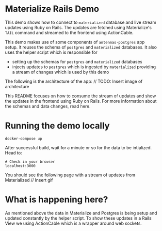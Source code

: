# Materialize Rails Demo
This demo shows how to connect to `materialized` database and live stream updates using Ruby on Rails. The updates are fetched using Materialize's `TAIL` command and streamed to the frontend using ActionCable.

This demo makes use of some components of `antennas-postgres` app setup. It reuses the schema of `postgres` and `materialized` databases. It also uses the helper script which is responsible for
  - setting up the schemas for `postgres` and `materialized` databases
  - injects updates to `postgres` which is ingested by `materialized` providing a stream of changes which is used by this demo

The following is the architecture of the app:
// TODO: Insert image of architecture

This README focuses on how to consume the stream of updates and show the updates in the frontend using Ruby on Rails. For more information about the schemas and data changes, read here.

# Running the demo locally
```
docker-compose up
```

After successful build, wait for a minute or so for the data to be intialized. Head to:
```
# Check in your browser
localhost:3000
```

You should see the following page with a stream of updates from Materialized
// Insert gif

# What is happening here?
As mentioned above the data in Materialize and Postgres is being setup and updated constantly by the helper script. To show these updates in a Rails View we using ActionCable which is a wrapper around web sockets.

